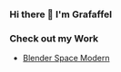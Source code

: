 ### Hi there 👋 I'm Grafaffel

### Check out my Work

- [Blender Space Modern](https://github.com/Grafaffel/blender-modern-space "A Space-Inspired Blender Theme for Blender 4.0.1")
